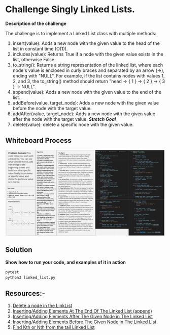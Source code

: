 # Challenge Singly Linked Lists.
**Description of the challenge**

The challenge is to implement a Linked List class with multiple methods:

1. insert(value): Adds a new node with the given value to the head of the list in constant time (O(1)).
2. includes(value): Returns True if a node with the given value exists in the list, otherwise False.
3. to_string(): Returns a string representation of the linked list, where each node's value is enclosed in curly braces and separated by an arrow (->), ending with "NULL". For example, if the list contains nodes with values 1, 2, and 3, the to_string() method should return "head -> { 1 } -> { 2 } -> { 3 } -> NULL".
4. append(value): Adds a new node with the given value to the end of the list.
5. addBefore(value, target_node): Adds a new node with the given value before the node with the target value.
6. addAfter(value, target_node): Adds a new node with the given value after the node with the target value.
***Stretch Goal***
7. delete(value): delete a specific node with the given value. 




## Whiteboard Process
![WB5](./WB5.png)


## Solution
**Show how to run your code, and examples of it in action**
```python
pytest 
python3 linked_list.py
```
## Resources:-
1. [Delete a node in the LinkList](https://www.youtube.com/watch?v=wjW6Zhf-bqw)
2. [Inserting/Adding Elements At The End Of The Linked List (append) ](https://www.youtube.com/watch?v=o8tWJCFWEPU)
3. [Inserting/Adding Elements After The Given Node in The Linked List](https://www.youtube.com/watch?v=enRNwavYa9U)
4. [Inserting/Adding Elements Before The Given Node in The Linked List](https://www.youtube.com/watch?v=8-liQuPp34A)
5. [Find Kth or Nth from the tail Linked List](https://www.techiedelight.com/find-kth-node-from-the-end-linked-list/)


